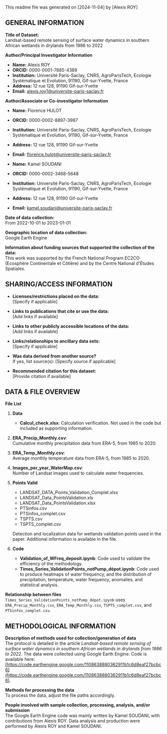 This readme file was generated on [2024-11-04] by [Alexis ROY]

## GENERAL INFORMATION

**Title of Dataset:**  
Landsat-based remote sensing of surface water dynamics in southern African wetlands in drylands from 1986 to 2022

**Author/Principal Investigator Information**  
- **Name:** Alexis ROY  
- **ORCID:** 0000-0001-7885-4389  
- **Institution:** Université Paris-Saclay, CNRS, AgroParisTech, Ecologie Systématique et Evolution, 91190, Gif-sur-Yvette, France  
- **Address:** 12 rue 128, 91190 Gif-sur-Yvette  
- **Email:** alexis.roy1@universite-paris-saclay.fr  

**Author/Associate or Co-investigator Information**  
- **Name:** Florence HULOT  
- **ORCID:** 0000-0002-8897-3987  
- **Institution:** Université Paris-Saclay, CNRS, AgroParisTech, Ecologie Systématique et Evolution, 91190, Gif-sur-Yvette, France  
- **Address:** 12 rue 128, 91190 Gif-sur-Yvette  
- **Email:** florence.hulot@universite-paris-saclay.fr  

- **Name:** Kamel SOUDANI  
- **ORCID:** 0000-0002-3468-5648  
- **Institution:** Université Paris-Saclay, CNRS, AgroParisTech, Ecologie Systématique et Evolution, 91190, Gif-sur-Yvette, France  
- **Address:** 12 rue 128, 91190 Gif-sur-Yvette  
- **Email:** kamel.soudani@universite-paris-saclay.fr  

**Date of data collection:**  
From 2022-10-01 to 2023-01-01

**Geographic location of data collection:**  
Google Earth Engine

**Information about funding sources that supported the collection of the data:**  
This work was supported by the French National Program EC2CO (Ecosphère Continentale et Côtière) and by the Centre National d'Études Spatiales.

## SHARING/ACCESS INFORMATION

- **Licenses/restrictions placed on the data:**  
  [Specify if applicable]

- **Links to publications that cite or use the data:**  
  [Add links if available]

- **Links to other publicly accessible locations of the data:**  
  [Add links if available]

- **Links/relationships to ancillary data sets:**  
  [Specify if applicable]

- **Was data derived from another source?**  
  If yes, list source(s): [Specify source if applicable]

- **Recommended citation for this dataset:**  
  [Provide citation if available]

## DATA & FILE OVERVIEW

**File List**  

1. **Data**  
   - **Calcul_check.xlsx**: Calculation verification. Not used in the code but included as supporting information.

2. **ERA_Precip_Monthly.csv**:  
   Cumulative monthly precipitation data from ERA-5, from 1985 to 2020.

3. **ERA_Temp_Monthly.csv**:  
   Average monthly temperature data from ERA-5, from 1985 to 2020.

4. **Images_per_year_WaterMap.csv**:  
   Number of Landsat images used to calculate water frequencies.

5. **Points Valid**  
   - LANDSAT_DATA_Points_Validation_Complet.xlsx  
   - LANDSAT_Data_PointsValidation.xls  
   - LANDSAT_Data_PointsValidation.xlsx  
   - PTSinfos.csv  
   - PTSinfos_complet.csv  
   - TSPTS.csv  
   - TSPTS_complet.csv  
     
   Detection and localization data for wetlands validation points used in the paper. Additional information is available in the file.

6. **Code**  
   - **Validation_of_WFreq_deposit.ipynb**: Code used to validate the efficiency of the methodology.
   - **Times_Series_ValidationPoints_notPump_dépot.ipynb**: Code used to produce heatmaps of water frequency, and the distribution of precipitation, temperature, water frequency, anomalies, and statistical analysis.

**Relationship between files**  
`Times_Series_ValidationPoints_notPump_dépot.ipynb` uses `ERA_Precip_Monthly.csv`, `ERA_Temp_Monthly.csv`, `TSPTS_complet.csv`, and `PTSinfos_complet.csv`.

## METHODOLOGICAL INFORMATION

**Description of methods used for collection/generation of data**  
The protocol is detailed in the article *Landsat-based remote sensing of surface water dynamics in southern African wetlands in drylands from 1986 to 2022*. The data were collected using Google Earth Engine. Code is available here: [https://code.earthengine.google.com/1108638880362911b1c6d8eaf27bcbc6](https://code.earthengine.google.com/1108638880362911b1c6d8eaf27bcbc6).

**Methods for processing the data**  
To process the data, adjust the file paths accordingly.

**People involved with sample collection, processing, analysis, and/or submission**  
The Google Earth Engine code was mainly written by Kamel SOUDANI, with contributions from Alexis ROY. Data analysis and production were performed by Alexis ROY and Kamel SOUDANI.
